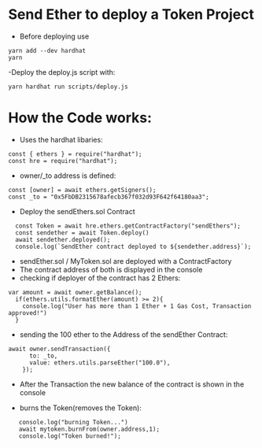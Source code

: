 # Send Ether to deploy a Token Project
- Before deploying use
```
yarn add --dev hardhat
yarn
```
-Deploy the deploy.js script with:
```
yarn hardhat run scripts/deploy.js
```
# How the Code works:
- Uses the hardhat libaries:
```
const { ethers } = require("hardhat");
const hre = require("hardhat");
```

- owner/_to address is defined:
```
const [owner] = await ethers.getSigners(); 
const _to = "0x5FbDB2315678afecb367f032d93F642f64180aa3";
```

- Deploy the sendEthers.sol Contract
```
  const Token = await hre.ethers.getContractFactory("sendEthers");
  const sendether = await Token.deploy()
  await sendether.deployed();
  console.log(`SendEther contract deployed to ${sendether.address}`);
```

- sendEther.sol / MyToken.sol are deployed with a ContractFactory
- The contract address of both is displayed in the console
- checking if deployer of the contract has 2 Ethers:
```
var amount = await owner.getBalance();
  if(ethers.utils.formatEther(amount) >= 2){
    console.log("User has more than 1 Ether + 1 Gas Cost, Transaction approved!")
  }
```
- sending the 100 ether to the Address of the sendEther Contract:
```
await owner.sendTransaction({
      to: _to,
      value: ethers.utils.parseEther("100.0"), 
    });
```
 - After the Transaction the new balance of the contract is shown in the console

 - burns the Token(removes the Token):
 ```
    console.log("burning Token...")
    await mytoken.burnFrom(owner.address,1);
    console.log("Token burned!");
 ```